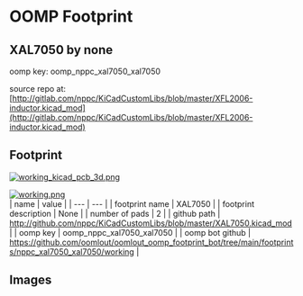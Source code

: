 # OOMP Footprint  
## XAL7050  by none  
  
oomp key: oomp_nppc_xal7050_xal7050  
  
source repo at: [http://gitlab.com/nppc/KiCadCustomLibs/blob/master/XFL2006-inductor.kicad_mod](http://gitlab.com/nppc/KiCadCustomLibs/blob/master/XFL2006-inductor.kicad_mod)  
## Footprint  
  
[![working_kicad_pcb_3d.png](working_kicad_pcb_3d_600.png)](working_kicad_pcb_3d.png)  
  
[![working.png](working_600.png)](working.png)  
| name | value | 
| --- | --- | 
| footprint name | XAL7050 | 
| footprint description | None | 
| number of pads | 2 | 
| github path | http://github.com/nppc/KiCadCustomLibs/blob/master/XAL7050.kicad_mod | 
| oomp key | oomp_nppc_xal7050_xal7050 | 
| oomp bot github | https://github.com/oomlout/oomlout_oomp_footprint_bot/tree/main/footprints/nppc_xal7050_xal7050/working | 
## Images  
